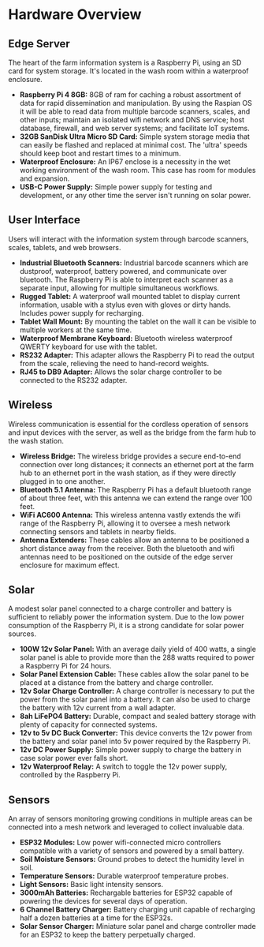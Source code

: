 # Hardware Overview

## Edge Server
The heart of the farm information system is a Raspberry Pi, using an SD card for system storage. It's located in the wash room within a waterproof enclosure.

- **Raspberry Pi 4 8GB:** 8GB of ram for caching a robust assortment of data for rapid dissemination and manipulation. By using the Raspian OS it will be able to read data from multiple barcode scanners, scales, and other inputs; maintain an isolated wifi network and DNS service; host database, firewall, and web server systems; and facilitate IoT systems.
- **32GB SanDisk Ultra Micro SD Card:** Simple system storage media that can easily be flashed and replaced at minimal cost. The 'ultra' speeds should keep boot and restart times to a minimum.
- **Waterproof Enclosure:** An IP67 enclose is a necessity in the wet working environment of the wash room. This case has room for modules and expansion.
- **USB-C Power Supply:** Simple power supply for testing and development, or any other time the server isn't running on solar power.

## User Interface
Users will interact with the information system through barcode scanners, scales, tablets, and web browsers.

- **Industrial Bluetooth Scanners:** Industrial barcode scanners which are dustproof, waterproof, battery powered, and communicate over bluetooth. The Raspberry Pi is able to interpret each scanner as a separate input, allowing for multiple simultaneous workflows.
- **Rugged Tablet:** A waterproof wall mounted tablet to display current information, usable with a stylus even with gloves or dirty hands. Includes power supply for recharging.
- **Tablet Wall Mount:** By mounting the tablet on the wall it can be visible to multiple workers at the same time.
- **Waterproof Membrane Keyboard:** Bluetooth wireless waterproof QWERTY keyboard for use with the tablet.
- **RS232 Adapter:** This adapter allows the Raspberry Pi to read the output from the scale, relieving the need to hand-record weights.
- **RJ45 to DB9 Adapter:** Allows the solar charge controller to be connected to the RS232 adapter.

## Wireless
Wireless communication is essential for the cordless operation of sensors and input devices with the server, as well as the bridge from the farm hub to the wash station.

- **Wireless Bridge:** The wireless bridge provides a secure end-to-end connection over long distances; it connects an ethernet port at the farm hub to an ethernet port in the wash station, as if they were directly plugged in to one another.
- **Bluetooth 5.1 Antenna:** The Raspberry Pi has a default bluetooth range of about three feet, with this antenna we can extend the range over 100 feet.
- **WiFi AC600 Antenna:** This wireless antenna vastly extends the wifi range of the Raspberry Pi, allowing it to oversee a mesh network connecting sensors and tablets in nearby fields.
- **Antenna Extenders:** These cables allow an antenna to be positioned a short distance away from the receiver. Both the bluetooth and wifi antennas need to be positioned on the outside of the edge server enclosure for maximum effect.

## Solar
A modest solar panel connected to a charge controller and battery is sufficient to reliably power the information system. Due to the low power consumption of the Raspberry Pi, it is a strong candidate for solar power sources. 

- **100W 12v Solar Panel:** With an average daily yield of 400 watts, a single solar panel is able to provide more than the 288 watts required to power a Raspberry Pi for 24 hours.
- **Solar Panel Extension Cable:** These cables allow the solar panel to be placed at a distance from the battery and charge controller.
- **12v Solar Charge Controller:** A charge controller is necessary to put the power from the solar panel into a battery. It can also be used to charge the battery with 12v current from a wall adapter.
- **8ah LiFePO4 Battery:** Durable, compact and sealed battery storage with plenty of capacity for connected systems.
- **12v to 5v DC Buck Converter:** This device converts the 12v power from the battery and solar panel into 5v power required by the Raspberry Pi.
- **12v DC Power Supply:** Simple power supply to charge the battery in case solar power ever falls short.
- **12v Waterproof Relay:** A switch to toggle the 12v power supply, controlled by the Raspberry Pi.

## Sensors
An array of sensors monitoring growing conditions in multiple areas can be connected into a mesh network and leveraged to collect invaluable data.

- **ESP32 Modules:** Low power wifi-connected micro controllers compatible with a variety of sensors and powered by a small battery.
- **Soil Moisture Sensors:** Ground probes to detect the humidity level in soil.
- **Temperature Sensors:** Durable waterproof temperature probes.
- **Light Sensors:** Basic light intensity sensors.
- **3000mAh Batteries:** Rechargable batteries for ESP32 capable of powering the devices for several days of operation.
- **6 Channel Battery Charger:** Battery charging unit capable of recharging half a dozen batteries at a time for the ESP32s.
- **Solar Sensor Charger:** Miniature solar panel and charge controller made for an ESP32 to keep the battery perpetually charged.
